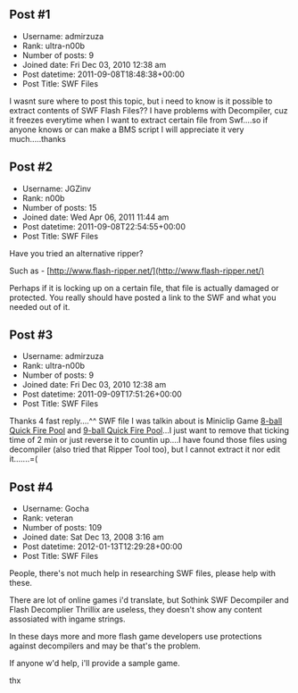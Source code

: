 ## Post #1
- Username: admirzuza
- Rank: ultra-n00b
- Number of posts: 9
- Joined date: Fri Dec 03, 2010 12:38 am
- Post datetime: 2011-09-08T18:48:38+00:00
- Post Title: SWF Files

I wasnt sure where to post this topic, but i need to know is it possible to extract contents of SWF Flash Files?? I have problems with Decompiler, cuz it freezes everytime when I want to extract certain file from Swf....so if anyone knows or can make a BMS script I will appreciate it very much.....thanks
## Post #2
- Username: JGZinv
- Rank: n00b
- Number of posts: 15
- Joined date: Wed Apr 06, 2011 11:44 am
- Post datetime: 2011-09-08T22:54:55+00:00
- Post Title: SWF Files

Have you tried an alternative ripper?

Such as - [http://www.flash-ripper.net/](http://www.flash-ripper.net/)

Perhaps if it is locking up on a certain file, that file is actually damaged or protected.
You really should have posted a link to the SWF and what you needed out of it.
## Post #3
- Username: admirzuza
- Rank: ultra-n00b
- Number of posts: 9
- Joined date: Fri Dec 03, 2010 12:38 am
- Post datetime: 2011-09-09T17:51:26+00:00
- Post Title: SWF Files

Thanks 4 fast reply....^^ 
SWF file I was talkin about is Miniclip Game [8-ball Quick Fire Pool](http://www.miniclip.com/games/8-ball-quick-fire-pool/en/) and [9-ball Quick Fire Pool](http://www.miniclip.com/games/9-ball-quick-fire-pool/en/)...I just want to remove that ticking time of 2 min or just reverse it to countin up....I have found those files using decompiler (also tried that Ripper Tool too), but I cannot extract it nor edit it.......=(
## Post #4
- Username: Gocha
- Rank: veteran
- Number of posts: 109
- Joined date: Sat Dec 13, 2008 3:16 am
- Post datetime: 2012-01-13T12:29:28+00:00
- Post Title: SWF Files

People, there's not much help in researching SWF files, please help with these.

There are lot of online games i'd translate, but Sothink SWF Decompiler and Flash Decomplier Thrillix are useless, they doesn't show any content assosiated with ingame strings.

In these days more and more flash game developers use protections against decompilers and may be that's the problem.

If anyone w'd help, i'll provide a sample game.

thx

